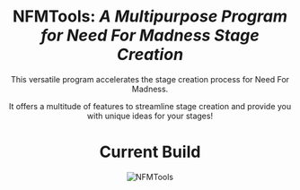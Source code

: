 <div align="center">

# **NFMTools**: *A Multipurpose Program for Need For Madness Stage Creation*

This versatile program accelerates the stage creation process for Need For Madness. 

It offers a multitude of features to streamline stage creation and provide you with unique ideas for your stages!



# **Current Build**

![NFMTools](https://github.com/frky1/nfmTools/assets/71357098/eacafbc3-8ead-4bb5-a8ef-46a020a9a99f)

</div>
